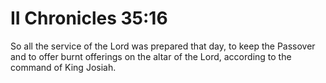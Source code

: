 # II Chronicles 35:16

So all the service of the Lord was prepared that day, to keep the Passover and to offer burnt offerings on the altar of the Lord, according to the command of King Josiah.
